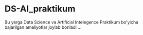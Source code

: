 # DS-AI_praktikum
Bu yerga Data Science va Artificial Intelegence Praktikum bo'yicha bajarilgan amaliyotlar joylab boriladi
...
